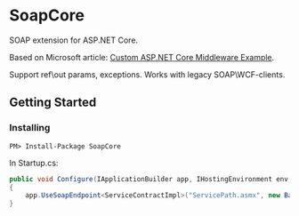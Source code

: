 # SoapCore
SOAP extension for ASP.NET Core.

Based on Microsoft article: [Custom ASP.NET Core Middleware Example](https://blogs.msdn.microsoft.com/dotnet/2016/09/19/custom-asp-net-core-middleware-example/).

Support ref\out params, exceptions. Works with legacy SOAP\WCF-clients.

## Getting Started

### Installing
`PM> Install-Package SoapCore`

In Startup.cs:
```csharp
public void Configure(IApplicationBuilder app, IHostingEnvironment env, ILoggerFactory loggerFactory)
{
    app.UseSoapEndpoint<ServiceContractImpl>("ServicePath.asmx", new BasicHttpBinding());
}
